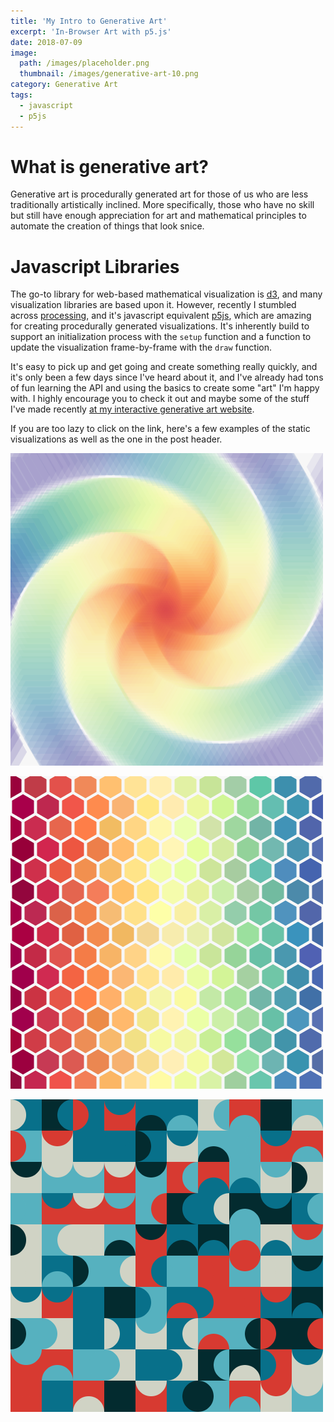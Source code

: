 ```yaml
---
title: 'My Intro to Generative Art'
excerpt: 'In-Browser Art with p5.js'
date: 2018-07-09
image:
  path: /images/placeholder.png
  thumbnail: /images/generative-art-10.png
category: Generative Art
tags:
  - javascript
  - p5js
---
```


# What is generative art?

Generative art is procedurally generated art for those of us who are less traditionally artistically inclined. More specifically, those who have no skill but still have enough appreciation for art and mathematical principles to automate the creation of things that look snice.

# Javascript Libraries

The go-to library for web-based mathematical visualization is [d3](d3js.org), and many visualization libraries are based upon it. However, recently I stumbled across [processing](https://processing.org/), and it's javascript equivalent [p5js](https://p5js.org/), which are amazing for creating procedurally generated visualizations. It's inherently build to support an initialization process with the `setup` function and a function to update the visualization frame-by-frame with the `draw` function.

It's easy to pick up and get going and create something really quickly, and it's only been a few days since I've heard about it, and I've already had tons of fun learning the API and using the basics to create some "art" I'm happy with. I highly encourage you to check it out and maybe some of the stuff I've made recently [at my interactive generative art website](http://mwburke.github.io.com/generative-art).

If you are too lazy to click on the link, here's a few examples of the static visualizations as well as the one in the post header.

<a href="http://worksofchart.com/generative-art/posts/002.html">![](/images/generative-art-2.png)</a>

<a href="https://worksofchart.com/generative/art/posts/010.html">![](/images/generative-art-10.png)</a>

<a href="https://worksofchart.com/generative/art/posts/011.html">![](/images/generative-art-11.png)</a>
